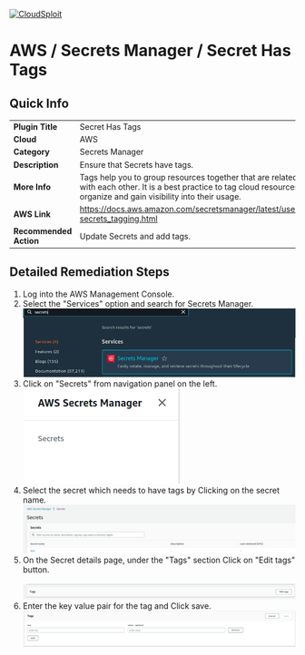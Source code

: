 [![CloudSploit](https://cloudsploit.com/img/logo-new-big-text-100.png "CloudSploit")](https://cloudsploit.com)

# AWS / Secrets Manager / Secret Has Tags

## Quick Info

| | |
|-|-|
| **Plugin Title** | Secret Has Tags |
| **Cloud** | AWS |
| **Category** | Secrets Manager |
| **Description** | Ensure that Secrets have tags. |
| **More Info** | Tags help you to group resources together that are related to or associated with each other. It is a best practice to tag cloud resources to better organize and gain visibility into their usage. |
| **AWS Link** | https://docs.aws.amazon.com/secretsmanager/latest/userguide/managing-secrets_tagging.html |
| **Recommended Action** | Update Secrets and add tags. |

## Detailed Remediation Steps

1. Log into the AWS Management Console.
2. Select the "Services" option and search for Secrets Manager. </br> <img src="/resources/aws/secretsmanager/secret-has-tags/step2.png"/>
3. Click on "Secrets" from navigation panel on the left.</br> <img src="/resources/aws/secretsmanager/secret-has-tags/step3.png"/>
4. Select the secret which needs to have tags by Clicking on the secret name.</br> <img src="/resources/aws/secretsmanager/secret-has-tags/step4.png"/>
5. On the Secret details page, under the "Tags" section Click on "Edit tags" button.</br></br> <img src="/resources/aws/secretsmanager/secret-has-tags/step5.png"/>
6. Enter the key value pair for the tag and Click save.</br> <img src="/resources/aws/secretsmanager/secret-has-tags/step6.png"/>



